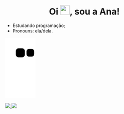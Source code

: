 <h1 align="center">Oi <img src="https://raw.githubusercontent.com/MartinHeinz/MartinHeinz/master/wave.gif" width="30px" height="30px">, sou a Ana!</h1>


- Estudando programação;
- Pronouns: ela/dela.


![Snake animation](https://github.com/rafaballerini/rafaballerini/blob/output/github-contribution-grid-snake.svg)

<a href="https://github.com/anaazzevedo">
  <img height="150em" src="https://github-readme-stats-eight-theta.vercel.app/api?username=anaazzevedo&show_icons=true&theme=dracula&include_all_commits=true&count_private=true"/>
  <img height="150em" src="https://github-readme-stats-eight-theta.vercel.app/api/top-langs/?username=anaazzevedo&layout=compact&langs_count=8&theme=dracula"/>
